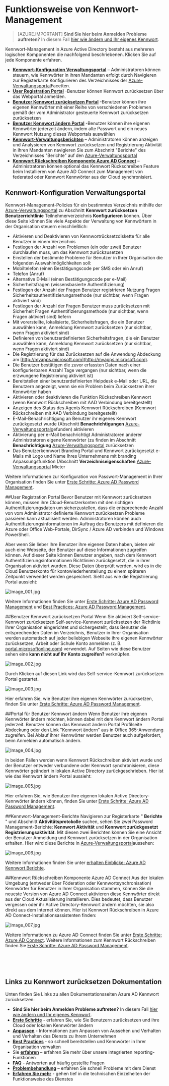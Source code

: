 <properties
    pageTitle="Funktionsweise: Azure AD Password Management | Microsoft Azure"
    description="Erfahren Sie mehr über die verschiedenen Komponenten von Azure AD Password Management, einschließlich dem Benutzer registrieren, zurücksetzen und ihre Kennwörter ändern und wo Administratoren konfigurieren melden und ermöglichen die Verwaltung von lokalen Active Directory-Kennwörter."
    services="active-directory"
    documentationCenter=""
    authors="asteen"
    manager="femila"
    editor="curtand"/>

<tags
    ms.service="active-directory"
    ms.workload="identity"
    ms.tgt_pltfrm="na"
    ms.devlang="na"
    ms.topic="article"
    ms.date="07/12/2016"
    ms.author="asteen"/>

# <a name="how-password-management-works"></a>Funktionsweise von Kennwort-Management

> [AZURE.IMPORTANT] **Sind Sie hier beim Anmelden Probleme auftreten?** In diesem Fall [hier wie ändern und Ihr eigenes Kennwort](active-directory-passwords-update-your-own-password.md).

Kennwort-Management in Azure Active Directory besteht aus mehreren logischen Komponenten die nachfolgend beschriebenen.  Klicken Sie auf jede Komponente erfahren.

- [**Kennwort-Konfiguration Verwaltungsportal**](#password-management-configuration-portal) – Administratoren können steuern, wie Kennwörter in ihren Mandanten erfolgt durch Navigieren zur Registerkarte Konfigurieren des Verzeichnisses der [Azure-Verwaltungsportal](https://manage.windowsazure.com)Facetten.
- [**User Registration Portal**](#user-registration-portal) -Benutzer können Kennwort zurücksetzen über das Webportal anmelden.
- [**Benutzer Kennwort zurücksetzen Portal**](#user-password-reset-portal) -Benutzer können ihre eigenen Kennwörter mit einer Reihe von verschiedenen Problemen gemäß der vom Administrator gesteuerte Kennwort zurücksetzen zurücksetzen
- [**Benutzer Kennwort ändern Portal**](#user-password-change-portal) -Benutzer können ihre eigenen Kennwörter jederzeit ändern, indem alte Passwort und ein neues Kennwort Nutzung dieses Webportals auswählen
- [**Kennwort-Verwaltungsberichten**](#password-management-reports) – Administratoren können anzeigen und Analysieren von Kennwort zurücksetzen und Registrierung Aktivität in ihren Mandanten navigieren Sie zum Abschnitt "Berichte" des Verzeichnisses "Berichte" auf den [Azure-Verwaltungsportal](https://manage.windowsazure.com)
- [**Kennwort Rückschreiben Komponente Azure AD Connect**](#password-writeback-component-of-azure-ad-connect) – Administratoren können optional das Kennwort Rückschreiben Feature beim Installieren von Azure AD Connect zum Management von federated oder Kennwort Kennwörter aus der Cloud synchronisiert.

## <a name="password-management-configuration-portal"></a>Kennwort-Konfiguration Verwaltungsportal
Kennwort-Management-Policies für ein bestimmtes Verzeichnis mithilfe der [Azure-Verwaltungsportal](https://manage.windowsazure.com) zu Abschnitt **Kennwort zurücksetzen Benutzerrichtlinie** Teilnehmerverzeichnis **Konfigurieren** können.  Über diese Seite können Sie viele Aspekte der Verwaltung von Kennwörtern in der Organisation steuern einschließlich:

- Aktivieren und Deaktivieren von Kennwortrücksetzdiskette für alle Benutzer in einem Verzeichnis
- Festlegen der Anzahl von Problemen (ein oder zwei) Benutzer durchlaufen muss, um das Kennwort zurückzusetzen
- Einstellen der bestimmte Probleme für Benutzer in Ihrer Organisation die folgenden Auswahlmöglichkeiten soll:
 - Mobiltelefon (einen Bestätigungscode per SMS oder ein Anruf)
 - Telefon (Anruf)
 - Alternative E-Mail (einen Bestätigungscode per e-Mail)
 - Sicherheitsfragen (wissensbasierte Authentifizierung)
- Festlegen der Anzahl der Fragen Benutzer registrieren Nutzung Fragen Sicherheitsauthentifizierungsmethode (nur sichtbar, wenn Fragen aktiviert sind)
- Festlegen der Anzahl der Fragen Benutzer muss zurücksetzen mit Sicherheit Fragen Authentifizierungsmethode (nur sichtbar, wenn Fragen aktiviert sind) liefern
- Mit vorerstellte, lokalisierte, Sicherheitsfragen, die ein Benutzer auswählen kann, Anmeldung Kennwort zurücksetzen (nur sichtbar, wenn Fragen aktiviert sind)
- Definieren von benutzerdefinierten Sicherheitsfragen, die ein Benutzer auswählen kann, Anmeldung Kennwort zurücksetzen (nur sichtbar, wenn Fragen aktiviert sind)
- Die Registrierung für das Zurücksetzen auf die Anwendung Abdeckung am [http://myapps.microsoft.com](http://myapps.microsoft.com).
- Die Benutzer bestätigen die zuvor erfassten Daten nach einer konfigurierbaren Anzahl Tage vergangen (nur sichtbar, wenn die erzwungene Registrierung aktiviert ist)
- Bereitstellen einer benutzerdefinierten Helpdesk e-Mail oder URL, die Benutzern angezeigt, wenn sie ein Problem beim Zurücksetzen ihrer Kennwörter haben
- Aktivieren oder deaktivieren die Funktion Rückschreiben Kennwort (wenn Kennwort Rückschreiben mit AAD Verbindung bereitgestellt)
- Anzeigen des Status des Agents Kennwort Rückschreiben (Kennwort Rückschreiben mit AAD Verbindung bereitgestellt)
- E-Mail-Benachrichtigung an Benutzer ihr eigenes Kennwort zurückgesetzt wurde (Abschnitt **Benachrichtigungen** [Azure-Verwaltungsportal](https://manage.windowsazure.com)gefunden) aktivieren
- Aktivierung per e-Mail benachrichtigt Administratoren anderer Administratoren eigene Kennwörter (zu finden im Abschnitt **Benachrichtigung** [Azure-Verwaltungsportal](https://manage.windowsazure.com) zurücksetzen
- Das Benutzerkennwort Branding Portal und Kennwort zurückgesetzt e-Mails mit Logo und Name Ihres Unternehmens mit branding Anpassungsfunktion (Abschnitt **Verzeichniseigenschaften** [Azure-Verwaltungsportal](https://manage.windowsazure.com) Mieter

Weitere Informationen zur Konfiguration von Passwort-Management in Ihrer Organisation finden Sie unter [Erste Schritte: Azure AD Password Management](active-directory-passwords-getting-started.md).

##<a name="user-registration-portal"></a>User Registration Portal
Bevor Benutzer mit Kennwort zurücksetzen können, müssen ihre Cloud-Benutzerkonten mit den richtigen Authentifizierungsdaten um sicherzustellen, dass die entsprechende Anzahl von vom Administrator definierte Kennwort zurücksetzen Probleme passieren kann aktualisiert werden.  Administratoren können auch Authentifizierungsinformationen im Auftrag des Benutzers mit definieren die Azure oder Office Web-Portale, DirSync / Azure AD verbinden und Windows PowerShell.

Aber wenn Sie lieber Ihre Benutzer ihre eigenen Daten haben, bieten wir auch eine Webseite, der Benutzer auf diese Informationen zugreifen können.  Auf dieser Seite können Benutzer angeben, nach dem Kennwort Authentifizierungsinformationen Richtlinien zurückgesetzt, die in ihrer Organisation aktiviert wurden.  Diese Daten überprüft werden, wird es in die Cloud Benutzerkonto für kontowiederherstellung zu einem späteren Zeitpunkt verwendet werden gespeichert. Sieht aus wie die Registrierung Portal aussieht:

  ![][001]

Weitere Informationen finden Sie unter [Erste Schritte: Azure AD Password Management](active-directory-passwords-getting-started.md) und [Best Practices: Azure AD Password Management](active-directory-passwords-best-practices.md).

##<a name="user-password-reset-portal"></a>Benutzer Kennwort zurücksetzen Portal
Wenn Sie aktiviert Self-service-Kennwort zurücksetzen Self-service-Kennwort zurücksetzen der Richtlinie Ihrer Organisation eingerichtet und sichergestellt, dass Benutzer die entsprechenden Daten im Verzeichnis, Benutzer in Ihrer Organisation werden automatisch auf jeder beliebigen Webseite ihre eigenen Kennwörter zurücksetzen, Arbeit oder Schule Konto anmelden (z. B. [portal.microsoftonline.com](https://portal.microsoftonline.com)) verwendet. Auf Seiten wie diese Benutzer sehen eine **kann nicht auf Ihr Konto zugreifen?** verknüpfen.

  ![][002]

Durch Klicken auf diesen Link wird das Self-service-Kennwort zurücksetzen Portal gestartet.

  ![][003]

Hier erfahren Sie, wie Benutzer ihre eigenen Kennwörter zurücksetzen, finden Sie unter [Erste Schritte: Azure AD Password Management](active-directory-passwords-getting-started.md).

##<a name="user-password-change-portal"></a>Portal für Benutzer Kennwort ändern
Wenn Benutzer ihre eigenen Kennwörter ändern möchten, können dabei mit dem Kennwort ändern Portal jederzeit.  Benutzer können das Kennwort ändern Portal Profilseite Abdeckung oder den Link "Kennwort ändern" aus in Office 365-Anwendung zugreifen.  Bei Ablauf ihrer Kennwörter werden Benutzer auch aufgefordert, beim Anmelden automatisch ändern.

  ![][004]

In beiden Fällen werden wenn Kennwort Rückschreiben aktiviert wurde und der Benutzer entweder verbundene oder Kennwort synchronisieren, diese Kennwörter geändert in lokalen Active Directory zurückgeschrieben. Hier ist wie das Kennwort ändern Portal aussieht:

  ![][005]

Hier erfahren Sie, wie Benutzer ihre eigenen lokalen Active Directory-Kennwörter ändern können, finden Sie unter [Erste Schritte: Azure AD Password Management](active-directory-passwords-getting-started.md).

##<a name="password-management-reports"></a>Kennwort-Management-Berichte
Navigieren zur Registerkarte " **Berichte** " und Abschnitt **Aktivitätsprotokolle** suchen, sehen Sie zwei Password Management-Berichte: **Kennwort Aktivität** und **Kennwort zurückgesetzt Registrierungsaktivität**.  Mit diesen zwei Berichten können Sie eine Ansicht der Benutzer Anmeldung und Kennwort zurücksetzen in der Organisation erhalten. Hier wird diese Berichte in [Azure-Verwaltungsportal](https://manage.windowsazure.com)aussehen:

  ![][006]

Weitere Informationen finden Sie unter [erhalten Einblicke: Azure AD Kennwort Berichte](active-directory-passwords-get-insights.md).

##<a name="password-writeback-component-of-azure-ad-connect"></a>Kennwort Rückschreiben Komponente Azure AD Connect
Aus der lokalen Umgebung (entweder über Föderation oder Kennwortsynchronisation) Kennwörter für Benutzer in Ihrer Organisation stammen, können Sie die neueste Version von Azure AD Connect aktivieren diese Kennwörter direkt aus der Cloud Aktualisierung installieren.  Dies bedeutet, dass Benutzer vergessen oder ihr Active Directory-Kennwort ändern möchten, sie also direkt aus dem Internet können.  Hier ist Kennwort Rückschreiben in Azure AD Connect-Installationsassistenten finden:

  ![][007]

Weitere Informationen zu Azure AD Connect finden Sie unter [Erste Schritte: Azure AD Connect](active-directory-aadconnect.md). Weitere Informationen zum Kennwort Rückschreiben finden Sie [Erste Schritte: Azure AD Password Management](active-directory-passwords-getting-started.md).


<br/>
<br/>
<br/>

## <a name="links-to-password-reset-documentation"></a>Links zu Kennwort zurücksetzen Dokumentation
Unten finden Sie Links zu allen Dokumentationsseiten Azure AD Kennwort zurücksetzen:

* **Sind Sie hier beim Anmelden Probleme auftreten?** In diesem Fall [hier wie ändern und Ihr eigenes Kennwort](active-directory-passwords-update-your-own-password.md).
* [**Erste Schritte**](active-directory-passwords-getting-started.md) - erfahren Sie, wie Sie Benutzern zurücksetzen und ihre Cloud oder lokalen Kennwörter ändern
* [**Anpassen**](active-directory-passwords-customize.md) - Informationen zum Anpassen von Aussehen und Verhalten und Verhalten des Diensts zu Ihrem Unternehmen
* [**Best Practices**](active-directory-passwords-best-practices.md) - so schnell bereitstellen und Kennwörter in Ihrer Organisation verwalten
* Sie [**erfahren**](active-directory-passwords-get-insights.md) – erfahren Sie mehr über unsere integrierten reporting-Funktionen
* [**FAQ**](active-directory-passwords-faq.md) - Antworten auf häufig gestellte Fragen
* [**Problembehandlung**](active-directory-passwords-troubleshoot.md) – erfahren Sie schnell Probleme mit dem Dienst
* [**Erfahren Sie mehr**](active-directory-passwords-learn-more.md) - gehen tief in die technischen Einzelheiten der Funktionsweise des Dienstes



[001]: ./media/active-directory-passwords-how-it-works/001.jpg "Image_001.jpg"
[002]: ./media/active-directory-passwords-how-it-works/002.jpg "Image_002.jpg"
[003]: ./media/active-directory-passwords-how-it-works/003.jpg "Image_003.jpg"
[004]: ./media/active-directory-passwords-how-it-works/004.jpg "Image_004.jpg"
[005]: ./media/active-directory-passwords-how-it-works/005.jpg "Image_005.jpg"
[006]: ./media/active-directory-passwords-how-it-works/006.jpg "Image_006.jpg"
[007]: ./media/active-directory-passwords-how-it-works/007.jpg "Image_007.jpg"
